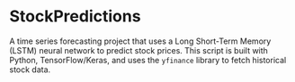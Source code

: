 # StockPredictions
A time series forecasting project that uses a Long Short-Term Memory (LSTM) neural network to predict stock prices. This script is built with Python, TensorFlow/Keras, and uses the `yfinance` library to fetch historical stock data.
